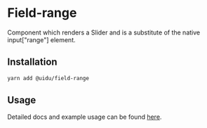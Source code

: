 # Field-range

Component which renders a Slider and is a substitute of the native input["range"] element.

## Installation

```sh
yarn add @uidu/field-range
```

## Usage

Detailed docs and example usage can be found [here](https://guidu.netlify.com/packages/core/field-range).
